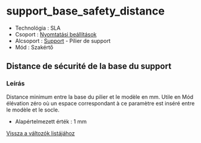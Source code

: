 # support\_base\_safety\_distance

* Technológia : SLA
* Csoport : [Nyomtatási beállítások](../sla_printer/sla_parameters.md)
* Alcsoport : [Support](../../beallitasok/print_settings.md#support) - Pilier de support
* Mód : Szakértő

## Distance de sécurité de la base du support

### Leírás

Distance minimum entre la base du pilier et le modèle en mm. Utile en Mód élévation zéro où un espace correspondant à ce paramètre est inséré entre le modèle et le socle.

* Alapértelmezett érték : 1 mm

[Vissza a változók listájához](/)

